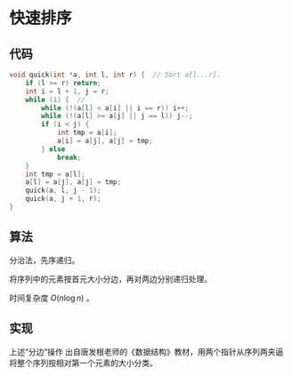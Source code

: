 # 快速排序

## 代码
```cpp
void quick(int *a, int l, int r) {  // Sort a[l...r].
    if (l >= r) return;
    int i = l + 1, j = r;
    while (1) {  //
        while (!(a[l] < a[i] || i == r)) i++;
        while (!(a[l] >= a[j] || j == l)) j--;
        if (i < j) {
            int tmp = a[i];
            a[i] = a[j], a[j] = tmp;
        } else
            break;
    }
    int tmp = a[l];
    a[l] = a[j], a[j] = tmp;
    quick(a, l, j - 1);
    quick(a, j + 1, r);
}
```

## 算法
分治法，先序递归。

将序列中的元素按首元大小分边，再对两边分别递归处理。

时间复杂度 $O(n\log{n})$ 。


## 实现
上述“分边”操作
出自唐发根老师的《数据结构》教材，用两个指针从序列两夹逼将整个序列按相对第一个元素的大小分类。